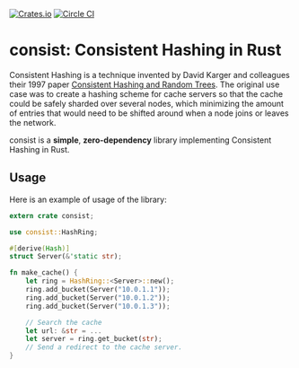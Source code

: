 [![Crates.io](https://img.shields.io/crates/v/consist.svg)](https://crates.io/crates/consist)
[![Circle CI](https://circleci.com/gh/andreweduffy/consist/tree/master.svg?style=svg)](https://circleci.com/gh/andreweduffy/consist/tree/master)

consist: Consistent Hashing in Rust
===================================

Consistent Hashing is a technique invented by David Karger and colleagues their 1997 paper 
[Consistent Hashing and Random Trees](https://www.akamai.com/es/es/multimedia/documents/technical-publication/consistent-hashing-and-random-trees-distributed-caching-protocols-for-relieving-hot-spots-on-the-world-wide-web-technical-publication.pdf).
The original use case was to create a hashing scheme for cache servers so that the cache could be safely sharded over
several nodes, which minimizing the amount of entries that would need to be shifted around when a node joins or leaves
the network.

consist is a **simple**, **zero-dependency** library implementing Consistent Hashing in Rust.

Usage
-------

Here is an example of usage of the library:

```rust
extern crate consist;

use consist::HashRing;

#[derive(Hash)]
struct Server(&'static str);

fn make_cache() {
    let ring = HashRing::<Server>::new();
    ring.add_bucket(Server("10.0.1.1"));
    ring.add_bucket(Server("10.0.1.2"));
    ring.add_bucket(Server("10.0.1.3"));

    // Search the cache
    let url: &str = ...
    let server = ring.get_bucket(str);
    // Send a redirect to the cache server.
}
```

